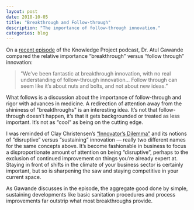 ```yaml
---
layout: post
date: 2018-10-05
title: "Breakthrough and Follow-through"
description: "The importance of follow-through innovation."
categories: blog
---
```


On a [recent episode](https://fs.blog/atul-gawande/) of the Knowledge Project podcast, Dr. Atul Gawande compared the relative importance “breakthrough” versus “follow through” innovation:

> ”We’ve been fantastic at breakthrough innovation, with no real understanding of follow-through innovation... Follow through can seem like it’s about nuts and bolts, and not about new ideas.”

What follows is a discussion about the importance of follow-through and rigor with advances in medicine. A redirection of attention away from the shininess of "breakthroughs" is an interesting idea. It’s not that follow-through doesn’t happen, it’s that it gets backgrounded or treated as less important. It’s not as “cool” as being on the cutting edge.

I was reminded of Clay Christensen’s [“Innovator’s Dilemma”](https://www.goodreads.com/book/show/2615.The_Innovator_s_Dilemma) and its notions of “disruptive” versus “sustaining” innovation — really two different names for the same concepts above. It’s become fashionable in business to focus a disproportionate amount of attention on being “disruptive”, perhaps to the exclusion of continued improvement on things you’re already expert at. Staying in front of shifts in the climate of your business sector is certainly important, but so is sharpening the saw and staying competitive in your current space.

As Gawande discusses in the episode, the aggregate good done by simple, sustaining developments like basic sanitation procedures and process improvements far outstrip what most breakthroughs provide.

